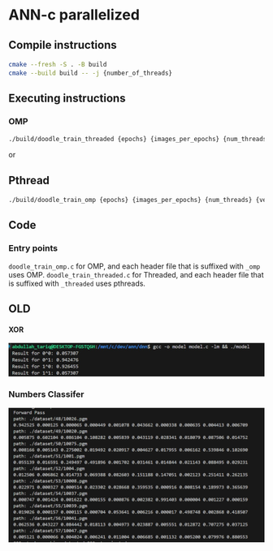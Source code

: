 # ANN-c parallelized

## Compile instructions

```bash
cmake --fresh -S . -B build
cmake --build build -- -j {number_of_threads}
```

## Executing instructions

### OMP

```bash
./build/doodle_train_threaded {epochs} {images_per_epochs} {num_threads} {verbose}
```

or

## Pthread

```bash
./build/doodle_train_omp {epochs} {images_per_epochs} {num_threads} {verbose}
```

## Code

### Entry points

`doodle_train_omp.c` for OMP, and each header file that is suffixed with `_omp` uses OMP.
`doodle_train_threaded.c` for Threaded, and each header file that is suffixed with `_threaded` uses pthreads.

## OLD

#### **XOR**

![output](doc/1.jpeg)

### **Numbers Classifer**

![num](doc/doodle_classifier.png)
